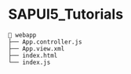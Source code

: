 # SAPUI5_Tutorials

```
📁 webapp
├── App.controller.js
├── App.view.xml
├── index.html
└── index.js
```
